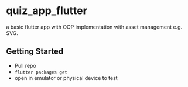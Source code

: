 # quiz_app_flutter

a basic flutter app with OOP implementation with asset management e.g. SVG.

## Getting Started

- Pull repo
- `flutter packages get`
- open in emulator or physical device to test
